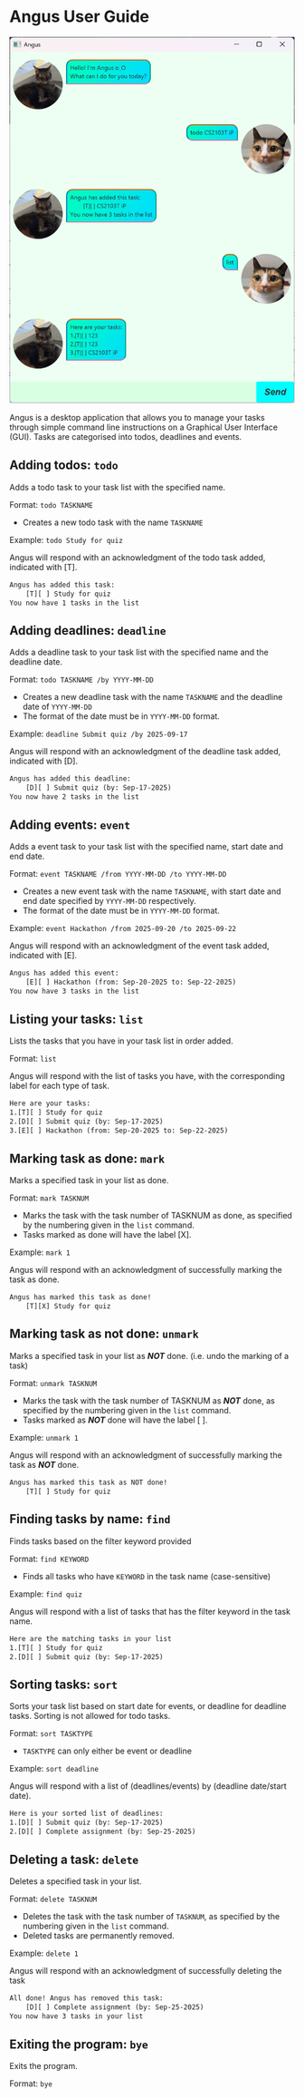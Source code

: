 # Angus User Guide
![Screenshot of Angus GUI](Ui.png)

Angus is a desktop application that allows you to manage your tasks through simple command line instructions on a Graphical User Interface (GUI). Tasks are categorised into todos, deadlines and events.

## Adding todos: `todo`
Adds a todo task to your task list with the specified name.

Format: `todo TASKNAME`

- Creates a new todo task with the name `TASKNAME`

Example: 
`todo Study for quiz`

Angus will respond with an acknowledgment of the todo task added, indicated with [T].

```
Angus has added this task:
    [T][ ] Study for quiz
You now have 1 tasks in the list
```

## Adding deadlines: `deadline`
Adds a deadline task to your task list with the specified name and the deadline date.

Format: `todo TASKNAME /by YYYY-MM-DD`

- Creates a new deadline task with the name `TASKNAME` and the deadline date of `YYYY-MM-DD`
- The format of the date must be in `YYYY-MM-DD` format.

Example:
`deadline Submit quiz /by 2025-09-17`

Angus will respond with an acknowledgment of the deadline task added, indicated with [D].

```
Angus has added this deadline:
    [D][ ] Submit quiz (by: Sep-17-2025)
You now have 2 tasks in the list
```

## Adding events: `event`
Adds a event task to your task list with the specified name, start date and end date.

Format: `event TASKNAME /from YYYY-MM-DD /to YYYY-MM-DD`

- Creates a new event task with the name `TASKNAME`, with start date and end date specified by `YYYY-MM-DD` respectively.
- The format of the date must be in `YYYY-MM-DD` format.

Example:
`event Hackathon /from 2025-09-20 /to 2025-09-22`

Angus will respond with an acknowledgment of the event task added, indicated with [E].

```
Angus has added this event:
    [E][ ] Hackathon (from: Sep-20-2025 to: Sep-22-2025)
You now have 3 tasks in the list
```

## Listing your tasks: `list`
Lists the tasks that you have in your task list in order added.

Format: `list`

Angus will respond with the list of tasks you have, with the corresponding label for each type of task.

```
Here are your tasks:
1.[T][ ] Study for quiz
2.[D][ ] Submit quiz (by: Sep-17-2025)
3.[E][ ] Hackathon (from: Sep-20-2025 to: Sep-22-2025)
```

## Marking task as done: `mark`
Marks a specified task in your list as done.

Format: `mark TASKNUM`

- Marks the task with the task number of TASKNUM as done, as specified by the numbering given in the `list` command.
- Tasks marked as done will have the label [X].

Example:
`mark 1`

Angus will respond with an acknowledgment of successfully marking the task as done.

```
Angus has marked this task as done!
    [T][X] Study for quiz
```

## Marking task as not done: `unmark`
Marks a specified task in your list as ___NOT___ done. (i.e. undo the marking of a task)

Format: `unmark TASKNUM`

- Marks the task with the task number of TASKNUM as ___NOT___ done, as specified by the numbering given in the `list` command.
- Tasks marked as ___NOT___ done will have the label [ ].

Example:
`unmark 1`

Angus will respond with an acknowledgment of successfully marking the task as ___NOT___ done.

```
Angus has marked this task as NOT done!
    [T][ ] Study for quiz
```

## Finding tasks by name: `find`
Finds tasks based on the filter keyword provided

Format: `find KEYWORD`

- Finds all tasks who have `KEYWORD` in the task name (case-sensitive)

Example:
`find quiz `

Angus will respond with a list of tasks that has the filter keyword in the task name.

```
Here are the matching tasks in your list
1.[T][ ] Study for quiz
2.[D][ ] Submit quiz (by: Sep-17-2025)
```

## Sorting tasks: `sort`
Sorts your task list based on start date for events, or deadline for deadline tasks. Sorting is not allowed for todo tasks.

Format: `sort TASKTYPE`

- `TASKTYPE` can only either be event or deadline

Example:
`sort deadline `

Angus will respond with a list of (deadlines/events) by (deadline date/start date).

```
Here is your sorted list of deadlines:
1.[D][ ] Submit quiz (by: Sep-17-2025)
2.[D][ ] Complete assignment (by: Sep-25-2025)
```

## Deleting a task: `delete`
Deletes a specified task in your list.

Format: `delete TASKNUM`

- Deletes the task with the task number of `TASKNUM`, as specified by the numbering given in the `list` command.
- Deleted tasks are permanently removed.

Example:
`delete 1`

Angus will respond with an acknowledgment of successfully deleting the task

```
All done! Angus has removed this task:
    [D][ ] Complete assignment (by: Sep-25-2025)
You now have 3 tasks in your list
```

## Exiting the program: `bye`
Exits the program.

Format: `bye`